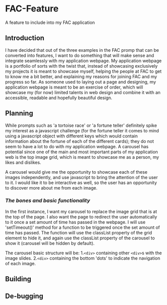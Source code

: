# FAC-Feature
A feature to include into my FAC application

## Introduction

I have decided that out of the three examples in the FAC promp that can be converted into features, I want to do something that will make sense and integrate seamlessly with my application webpage. My application webpage is a portfolio of sorts with the twist that, instead of showcasing exclusively my projects it is meant to showcase myself, helping the people at FAC to get to know me a bit better, and explaining my reasons for joining FAC and my progress so far. As someone used to laying out a page and designing, my application webpage is meant to be an exercise of order, which will showcase my (for now) limited talents in web design and combine it with an accessible, readable and hopefully beautiful design.

## Planning

While prompts such as 'a tortoise race' or 'a fortune teller' definitely spike my interest as a javascript challenge (for the fortune teller it comes to mind using a javascript object with different keys which would contain information about the fortune of each of the different cards); they do not seem to have a lot to do with my application webpage. A carousel has potential since one of the main and most important parts of my application web is the top image grid, which is meant to showcase me as a person, my likes and dislikes.

A carousel would give me the opportunity to showcase each of these images independently, and use javascript to bring the attention of the user to it. I would like it to be interactive as well, so the user has an opportunity to discover more about me from each image.

### *The bones and basic functionality*

In the first instance, I want my carousel to replace the image grid that is at the top of the page. I also want the page to redirect the user automatically to it once a set amount of time has passed in the webpage. I will use 'setTimeout()' method for a function to be triggered once the set amount of time has passed. The function will use the classList property of the grid element to hide it, and again use the classList property of the carousel to show it (carousel will be hidden by default).

The carousel basic structure will be:
  1.`<div>` containing other `<div>`s with the image slides.
  2.`<div>` containing the bottom 'dots' to indicate the navigation of each image.


## Building

## De-bugging
